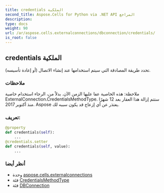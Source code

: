 ```yaml
---
title: credentials الملكية
second_title: Aspose.Cells for Python via .NET API المراجع
description:
type: docs
weight: 90
url: /ar/aspose.cells.externalconnections/dbconnection/credentials/
is_root: false
---
```

##  credentials الملكية

تحدد طريقة المصادقة التي سيتم استخدامها عند إنشاء الاتصال (أو إعادة تأسيسه).

###  ملاحظات

 ملاحظة: هذه الخاصية عفا عليها الزمن الآن. بدلاً من،
الرجاء استخدام خاصية ExternalConnection.CredentialsMethodType.
 ستتم إزالة هذا العقار بعد 12 شهرًا منذ أكتوبر 2017.
Aspose يعتذر عن أي إزعاج قد يكون سببه لك.
###  تعريف:
```python
@property
def credentials(self):
    ...
@credentials.setter
def credentials(self, value):
    ...
```

###  أنظر أيضا
* وحدة [aspose.cells.externalconnections](../../)
* فئة [CredentialsMethodType](/cells/python-net/ar/aspose.cells.externalconnections/credentialsmethodtype)
* فئة [DBConnection](/cells/python-net/ar/aspose.cells.externalconnections/dbconnection)
